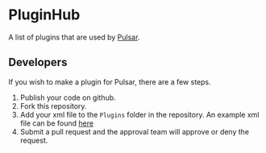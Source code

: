 # PluginHub
 
A list of plugins that are used by [Pulsar](https://github.com/SpaceGT/Pulsar).

## Developers
If you wish to make a plugin for Pulsar, there are a few steps.
1. Publish your code on github.
2. Fork this repository.
3. Add your xml file to the `Plugins` folder in the repository.
   An example xml file can be found [here](sample-github)
4. Submit a pull request and the approval team will approve or deny the request.
